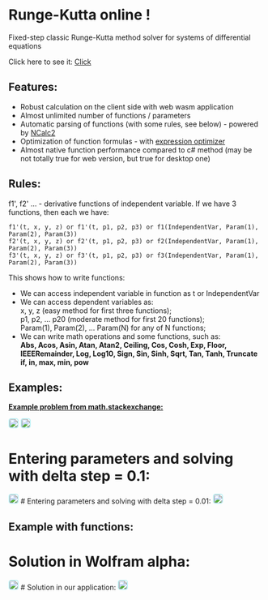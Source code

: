 # Runge-Kutta online !

Fixed-step classic Runge-Kutta method solver for systems of differential equations

Click here to see it: [Click](https://eugenca.github.io/wasm_projects/runge-kutta/)

## Features:
* Robust calculation on the client side with web wasm application
* Almost unlimited number of functions / parameters
* Automatic parsing of functions (with some rules, see below) - powered by [NCalc2](https://github.com/sklose/NCalc2/tree/master)
* Optimization of function formulas - with [expression optimizer](https://github.com/Thorium/Linq.Expression.Optimizer)
* Almost native function performance compared to c# method (may be not totally true for web version, but true for desktop one)

## Rules:
f1', f2' ... - derivative functions of independent variable.
If we have 3 functions, then each we have:
```
f1'(t, x, y, z) or f1'(t, p1, p2, p3) or f1(IndependentVar, Param(1), Param(2), Param(3)) 
f2'(t, x, y, z) or f2'(t, p1, p2, p3) or f2(IndependentVar, Param(1), Param(2), Param(3)) 
f3'(t, x, y, z) or f3'(t, p1, p2, p3) or f3(IndependentVar, Param(1), Param(2), Param(3))
```
This shows how to write functions:
* We can access independent variable in function as t or IndependentVar
* We can access dependent variables as:\
    x, y, z (easy method for first three functions);\
    p1, p2, ... p20 (moderate method for first 20 functions);\
    Param(1), Param(2), ... Param(N) for any of N functions;
* We can write math operations and some functions, such as:\
    **Abs, Acos, Asin, Atan, Atan2, Ceiling, Cos, Cosh, Exp, Floor, IEEERemainder, Log, Log10, Sign, Sin, Sinh, Sqrt, Tan, Tanh, Truncate**\
    **if, in, max, min, pow**


## Examples:

[**Example problem from math.stackexchange:**](https://math.stackexchange.com/questions/721076/help-with-using-the-runge-kutta-4th-order-method-on-a-system-of-2-first-order-od)

<img src="https://github.com/eugenca/eugenca.github.io/assets/5236164/8bc6b51b-9f88-49d1-8c64-e7740c4a13f9" style="border-radius: 5px; border: 2px solid #c1f1f5"/>
<img src="https://github.com/eugenca/eugenca.github.io/assets/5236164/e1c8934b-ca4b-46ba-af8e-000d9b592763" style="border-radius: 5px; border: 2px solid #c1f1f5"/>

# Entering parameters and solving with delta step = 0.1:
<img src="https://github.com/eugenca/eugenca.github.io/assets/5236164/2be82cad-35f5-4b47-b0e9-325bc7d60d9f" style="border-radius: 5px; border: 2px solid #c1f1f5"/>
# Entering parameters and solving with delta step = 0.01:
<img src="https://github.com/eugenca/eugenca.github.io/assets/5236164/b82fba85-f236-41ab-a463-5da25258e61c" style="border-radius: 5px; border: 2px solid #c1f1f5"/>


## Example with functions:

# Solution in Wolfram alpha:
<img src="https://github.com/eugenca/eugenca.github.io/assets/5236164/6cc62c99-b998-4cfb-98e8-3292c806280c" style="border-radius: 5px; border: 2px solid #c1f1f5"/>
# Solution in our application:
<img src="https://github.com/eugenca/eugenca.github.io/assets/5236164/99978a30-2e24-495e-968a-7e0d6260e366" style="border-radius: 5px; border: 2px solid #c1f1f5"/>
